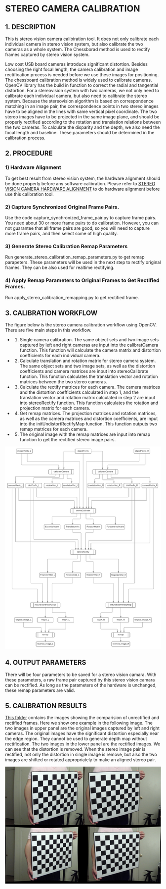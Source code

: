 # STEREO CAMERA CALIBRATION

## 1. DESCRIPTION
This is stereo vision camera calibiration tool. It does not only calibrate each individual camera in stereo vision system, but also calibrate the two cameras as a whole system. The Chessborad method is used to rectify frames captured by stereo vision system. 

Low cost USB board cameras introduce significant distortion. Besides choosing the right focal length, the camera calibration and image rectification process is needed before we use these images for positioning. The chessboard calibration method is widely used to calibrate cameras. OpenCV library has the build in function to correct the radial and tangential distortion. For a stereovision system with two cameras, we not only need to calibrate each individual camera, but also need to calibrate the stereo system. Because the stereovision algorithm is based on correspondence matching in an image pair, the correspondence points in two stereo images have to be aligned in the lines with same vertical pixel coordinate. The two stereo images have to be projected in the same image plane, and should be properly rectified according to the rotation and translation relations between the two cameras. To calculate the disparity and the depth, we also need the focal length and baseline. These parameters should be determined in the calibration process.

## 2. PROCEDURE
### 1) Hardware Alignment
To get best result from stereo vision system, the hardware alignment should be done properly before any software calibration. Please refer to [STEREO VISION CAMERA HARDWARE ALIGNMENT](/stereo_cam_hardware_alignment/README.md) to do hardware alignment before use this calibration tool.

### 2) Capture Synchronized Original Frame Pairs.
Use the code capture_synchronized_frame_pair.py to capture frame pairs. You need about 30 or more frame pairs to do calibration. However, you can not guarantee that all frame pairs are good, so you will need to capture more frame pairs, and then select some of high quality.

### 3) Generate Stereo Calibration Remap Parameters
Run generate_stereo_calibration_remap_parameters.py to get remap parapeters. These parameters will be used in the next step to rectify original frames. They can be also used for realtime rectifying. 

### 4) Apply Remap Parameters to Original Frames to Get Rectified Frames.
Run apply_stereo_calibration_remapping.py to get rectified frame. 

## 3. CALIBRATION WORKFLOW
The figure below is the stereo camera calibration workflow using OpenCV. There are five main steps in this workflow. 
- 1) Single camera calibration. The same object sets and two image sets captured by left and right cameras are input into the calibratCamera function. This function will calculate the camera matrix and distortion coefficients for each individual camera.  
- 2) Calculate translation and rotation matrix for stereo camera system. The same object sets and two image sets, as well as the distortion coefficients and camera matrices are input into stereoCalibrate function. This function calculates the translation vector and rotation matrices between the two stereo cameras.  
- 3) Calculate the rectify matrices for each camera. The camera matrices and the distortion coefficients calculated in step 1, and the translation vector and rotation matrix calculated in step 2 are input into stereoRectify function. This function calculates the rotation and projection matrix for each camera.  
- 4) Get remap matrices. The projection matrices and rotation matrices, as well as the camera matrices and distortion coefficients, are input into the initUndistortRectifyMap function. This function outputs two remap matrices for each camera.  
- 5) The original image with the remap matrices are input into remap function to get the rectified stereo image pairs.

![workflow](stereoVisonCalibrationFlowChart.png)

## 4. OUTPUT PARAMETERS
There will be four parameters to be saved for a stereo vision camara. With these parameters, a raw frame pair captured by this stereo vision camara can be rectified. As long as the parameters of the hardware is unchanged, these remap parameters are valid.

## 5. CALIBRATION RESULTS
[This folder](output/compare_rectified_frame_pairs/) contains the images showing the comparision of unrectified and rectified frames. Here we show one example in the following image. The two images in upper panel are the original images captured by left and right cameras. The original images have the significant distortion especially near the edge region. They cannot be used to generate depth map without rectification. The two images in the lower panel are the rectified images. We can see that the distortion is removed. When the stereo image pair is rectified, not only the distortion in single image is remove, but also the two images are shifted or rotated appropriately to make an aligned stereo pair.

![example](output/compare_rectified_frame_pairs/frame111_rectified.jpg) 
